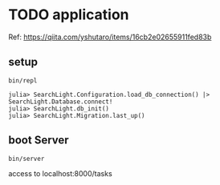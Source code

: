 # TODO application

Ref: https://qiita.com/yshutaro/items/16cb2e02655911fed83b

## setup
```
bin/repl

julia> SearchLight.Configuration.load_db_connection() |> SearchLight.Database.connect!
julia> SearchLight.db_init()
julia> SearchLight.Migration.last_up()
```

## boot Server
```
bin/server
```

access to localhost:8000/tasks
